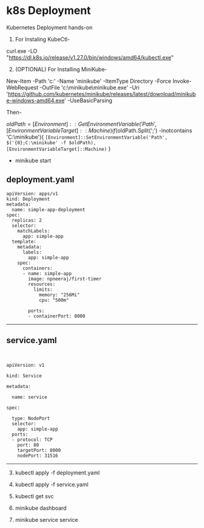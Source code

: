 # k8s Deployment
Kubernetes Deployment hands-on

1. For Instaling KubeCtl-

curl.exe -LO "https://dl.k8s.io/release/v1.27.0/bin/windows/amd64/kubectl.exe"

2. (OPTIONAL) For Installing MiniKube-

New-Item -Path 'c:\' -Name 'minikube' -ItemType Directory -Force
Invoke-WebRequest -OutFile 'c:\minikube\minikube.exe' -Uri 'https://github.com/kubernetes/minikube/releases/latest/download/minikube-windows-amd64.exe' -UseBasicParsing

Then-

$oldPath = [Environment]::GetEnvironmentVariable('Path', [EnvironmentVariableTarget]::Machine)
if ($oldPath.Split(';') -inotcontains 'C:\minikube'){ `
  [Environment]::SetEnvironmentVariable('Path', $('{0};C:\minikube' -f $oldPath), [EnvironmentVariableTarget]::Machine) `
}

- minikube start

deployment.yaml
----------------
```
apiVersion: apps/v1
kind: Deployment
metadata:
  name: simple-app-deployment
spec:
  replicas: 2
  selector:
    matchLabels:
      app: simple-app
  template:
    metadata:
      labels:
        app: simple-app
    spec:
      containers:
      - name: simple-app
        image: npneeraj/first-timer
        resources:
          limits:
            memory: "256Mi"
            cpu: "500m"

        ports:
        - containerPort: 8000
```
-----------------------------------------------------------------------------------------------------

service.yaml
--------------
```


apiVersion: v1

kind: Service

metadata:

  name: service

spec:

  type: NodePort
  selector:
    app: simple-app
  ports:
  - protocol: TCP
    port: 80
    targetPort: 8000
    nodePort: 31516
```
-------------------------------------------------------------------------------------------------


3. kubectl apply -f deployment.yaml
4. kubectl apply -f service.yaml
5. kubectl get svc

6. minikube dashboard
7. minikube service service
